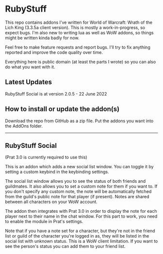 # RubyStuff
This repo contains addons I've written for World of Warcraft: Wrath of the Lich King (3.3.5a client version). This is mostly a work-in-progress, so expect bugs. I'm also new to writing lua as well as WoW addons, so things might be written kinda badly for now. 

Feel free to make feature requests and report bugs. I'll try to fix anything reported and improve the code quality over time.

Everything here is public domain (at least the parts I wrote) so you can also do what you want with it.

## Latest Updates
RubyStuff Social is at version 2.0.5 - 22 June 2022

## How to install or update the addon(s)

Download the repo from GitHub as a zip file. Put the addons you want into the AddOns folder.

----

## RubyStuff Social
(Prat 3.0 is currently required to use this)

This is an addon which adds a new social list window. You can toggle it by setting a custom keybind in the keybinding settings.

The social list window allows you to see the status of both friends and guildmates. It also allows you to set a custom note for them if you want to. If you don't specify any custom note, the note will be automatically fetched from the guild's public note for that player (if present). Notes are shared between all characters on your WoW account.

The addon then integrates with Prat 3.0 in order to display the note for each player next to their name in the chat window. For this part to work, you need to enable the module in Prat's settings.

Note that if you have a note set for a character, but they're not in the friend list or guild of the character you're logged in as, they will be listed in the social list with unknown status. This is a WoW client limitation. If you want to see the person's status you can add them to your friend list.
